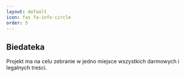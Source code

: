 ```yaml
---
layout: default
icon: fas fa-info-circle
order: 5
---
```


## Biedateka

Projekt ma na celu zebranie w jedno miejsce wszystkich darmowych i legalnych treści.